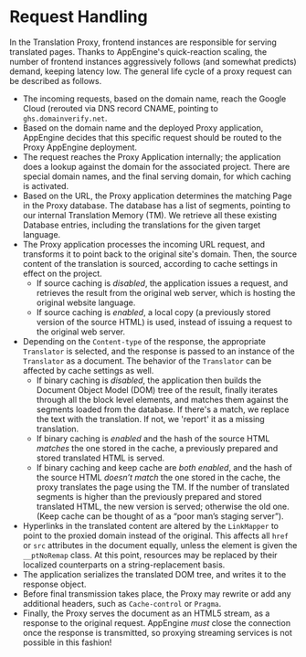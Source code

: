 # Request Handling

In the Translation Proxy, frontend instances are responsible for serving translated pages. Thanks to AppEngine's quick-reaction scaling, the number of frontend instances aggressively follows (and somewhat predicts) demand, keeping latency low. The general life cycle of a proxy request can be described as follows.

+ The incoming requests, based on the domain name, reach the Google Cloud (rerouted via DNS record CNAME, pointing to `ghs.domainverify.net`.
+ Based on the domain name and the deployed Proxy application, AppEngine decides that this specific request should be routed to the Proxy AppEngine deployment.
+ The request reaches the Proxy Application internally; the application does a lookup against the domain for the associated project. There are special domain names, and the final serving domain, for which caching is activated.
+ Based on the URL, the Proxy application determines the matching Page in the Proxy database. The database has a list of segments, pointing to our internal Translation Memory (TM). We retrieve all these existing Database entries, including the translations for the given target language.
+ The Proxy application processes the incoming URL request, and transforms it to point back to the original site's domain. Then, the source content of the translation is sourced, according to cache settings in effect on the project.
    - If source caching is *disabled*, the application issues a request, and retrieves the result from the original web server, which is hosting the original website language.
    - If source caching is *enabled*, a local copy (a previously stored version of the source HTML) is used, instead of issuing a request to the original web server.
+ Depending on the `Content-type` of the response, the appropriate `Translator` is selected, and the response is passed to an instance of the `Translator` as a document. The behavior of the `Translator` can be affected by cache settings as well.
    - If binary caching is *disabled*, the application then builds the Document Object Model (DOM) tree of the result, finally iterates through all the block level elements, and matches them against the segments loaded from the database. If there's a match, we replace the text with the translation. If not, we 'report' it as a missing translation.
    - If binary caching is *enabled* and the hash of the source HTML *matches* the one stored in the cache, a previously prepared and stored translated HTML is served.
    - If binary caching and keep cache are *both enabled*, and the hash of the source HTML *doesn’t match* the one stored in the cache, the proxy translates the page using the TM. If the number of translated segments is higher than the previously prepared and stored translated HTML, the new version is served; otherwise the old one. (Keep cache can be thought of as a “poor man’s staging server”).
+ Hyperlinks in the translated content are altered by the `LinkMapper` to point to the proxied domain instead of the original. This affects all `href` or `src` attributes in the document equally, unless the element is given the `__ptNoRemap` class. At this point, resources may be replaced by their localized counterparts on a string-replacement basis.
+ The application serializes the translated DOM tree, and writes it to the response object.
+ Before final transmission takes place, the Proxy may rewrite or add any additional headers, such as `Cache-control` or `Pragma`.
+ Finally, the Proxy serves the document as an HTML5 stream, as a response to the original request. AppEngine *must* close the connection once the response is transmitted, so proxying streaming services is not possible in this fashion!
